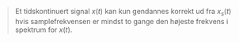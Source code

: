 >Et tidskontinuert signal $x(t)$ kan kun gendannes korrekt ud fra $x_{s}(t)$ hvis samplefrekvensen er mindst to gange den højeste frekvens i spektrum for $x(t)$.
